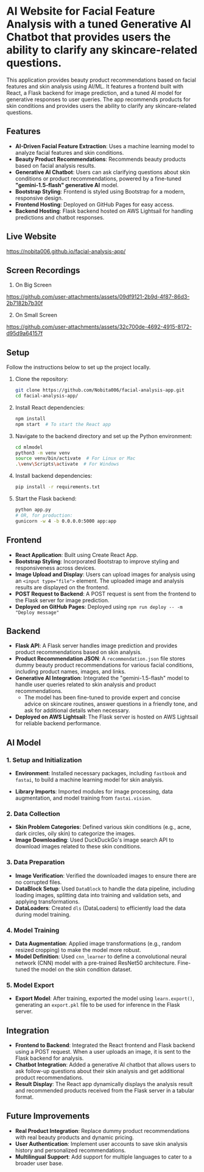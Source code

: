 # AI Website for Facial Feature Analysis with a tuned Generative AI Chatbot that provides users the ability to clarify any skincare-related questions.

This application provides beauty product recommendations based on facial features and skin analysis using AI/ML. It features a frontend built with React, a Flask backend for image prediction, and a tuned AI model for generative responses to user queries. The app recommends products for skin conditions and provides users the ability to clarify any skincare-related questions.

## Features

- **AI-Driven Facial Feature Extraction**: Uses a machine learning model to analyze facial features and skin conditions.
- **Beauty Product Recommendations**: Recommends beauty products based on facial analysis results.
- **Generative AI Chatbot**: Users can ask clarifying questions about skin conditions or product recommendations, powered by a fine-tuned **"gemini-1.5-flash" generative AI** model.
- **Bootstrap Styling**: Frontend is styled using Bootstrap for a modern, responsive design.
- **Frontend Hosting**: Deployed on GitHub Pages for easy access.
- **Backend Hosting**: Flask backend hosted on AWS Lightsail for handling predictions and chatbot responses.

## Live Website

https://nobita006.github.io/facial-analysis-app/

## Screen Recordings

1. On Big Screen

https://github.com/user-attachments/assets/09df9121-2b9d-4f87-86d3-2b7182b7b30f


2. On Small Screen

https://github.com/user-attachments/assets/32c700de-4692-4915-8172-d95d9a64157f


## Setup

Follow the instructions below to set up the project locally.

1. Clone the repository:

   ```bash
   git clone https://github.com/Nobita006/facial-analysis-app.git
   cd facial-analysis-app/
   ```

2. Install React dependencies:

   ```bash
   npm install
   npm start  # To start the React app
   ```

3. Navigate to the backend directory and set up the Python environment:

   ```bash
   cd mlmodel
   python3 -m venv venv
   source venv/bin/activate  # For Linux or Mac
   .\venv\Scripts\activate  # For Windows
   ```

4. Install backend dependencies:

   ```bash
   pip install -r requirements.txt
   ```

5. Start the Flask backend:

   ```bash
   python app.py
   # OR, for production:
   gunicorn -w 4 -b 0.0.0.0:5000 app:app
   ```

## Frontend

- **React Application**: Built using Create React App.
- **Bootstrap Styling**: Incorporated Bootstrap to improve styling and responsiveness across devices.
- **Image Upload and Display**: Users can upload images for analysis using an `<input type="file">` element. The uploaded image and analysis results are displayed on the frontend.
- **POST Request to Backend**: A POST request is sent from the frontend to the Flask server for image prediction.
- **Deployed on GitHub Pages**: Deployed using `npm run deploy -- -m "Deploy message"`

## Backend

- **Flask API**: A Flask server handles image prediction and provides product recommendations based on skin analysis.
- **Product Recommendation JSON**: A `recommendation.json` file stores dummy beauty product recommendations for various facial conditions, including product names, images, and links.
- **Generative AI Integration**: Integrated the "gemini-1.5-flash" model to handle user queries related to skin analysis and product recommendations.
  - The model has been fine-tuned to provide expert and concise advice on skincare routines, answer questions in a friendly tone, and ask for additional details when necessary.
- **Deployed on AWS Lightsail**: The Flask server is hosted on AWS Lightsail for reliable backend performance.

## AI Model

### 1. **Setup and Initialization**

- **Environment**: Installed necessary packages, including `fastbook` and `fastai`, to build a machine learning model for skin analysis.
  
- **Library Imports**: Imported modules for image processing, data augmentation, and model training from `fastai.vision`.

### 2. **Data Collection**

- **Skin Problem Categories**: Defined various skin conditions (e.g., acne, dark circles, oily skin) to categorize the images.
- **Image Downloading**: Used DuckDuckGo's image search API to download images related to these skin conditions.

### 3. **Data Preparation**

- **Image Verification**: Verified the downloaded images to ensure there are no corrupted files.
- **DataBlock Setup**: Used `DataBlock` to handle the data pipeline, including loading images, splitting data into training and validation sets, and applying transformations.
- **DataLoaders**: Created `dls` (DataLoaders) to efficiently load the data during model training.

### 4. **Model Training**

- **Data Augmentation**: Applied image transformations (e.g., random resized cropping) to make the model more robust.
- **Model Definition**: Used `cnn_learner` to define a convolutional neural network (CNN) model with a pre-trained ResNet50 architecture. Fine-tuned the model on the skin condition dataset.

### 5. **Model Export**

- **Export Model**: After training, exported the model using `learn.export()`, generating an `export.pkl` file to be used for inference in the Flask server.

## Integration

- **Frontend to Backend**: Integrated the React frontend and Flask backend using a POST request. When a user uploads an image, it is sent to the Flask backend for analysis.
- **Chatbot Integration**: Added a generative AI chatbot that allows users to ask follow-up questions about their skin analysis and get additional product recommendations.
- **Result Display**: The React app dynamically displays the analysis result and recommended products received from the Flask server in a tabular format.

## Future Improvements

- **Real Product Integration**: Replace dummy product recommendations with real beauty products and dynamic pricing.
- **User Authentication**: Implement user accounts to save skin analysis history and personalized recommendations.
- **Multilingual Support**: Add support for multiple languages to cater to a broader user base.

